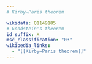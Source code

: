 ```yaml
---
# Kirby–Paris theorem

wikidata: Q1149185
# Goodstein's theorem
id_suffix: X
msc_classification: "03"
wikipedia_links:
  - "[[Kirby–Paris theorem]]"
---
```

